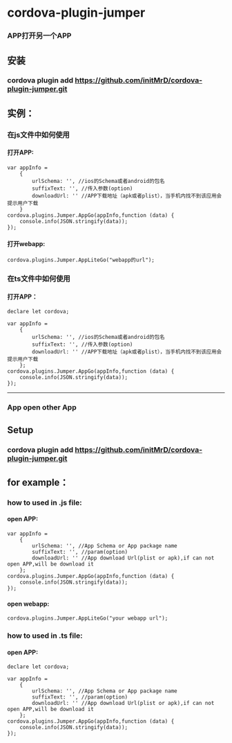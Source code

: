 # cordova-plugin-jumper

### APP打开另一个APP

## 安装

### cordova plugin add https://github.com/initMrD/cordova-plugin-jumper.git

## 实例：
### 在js文件中如何使用
#### 打开APP:
```
var appInfo =
    {
        urlSchema: '', //ios的Schema或者android的包名
        suffixText: '', //传入参数(option)
        downloadUrl: '' //APP下载地址（apk或者plist），当手机内找不到该应用会提示用户下载
    }
cordova.plugins.Jumper.AppGo(appInfo,function (data) {
    console.info(JSON.stringify(data));
});
```

#### 打开webapp:
```
cordova.plugins.Jumper.AppLiteGo("webapp的url");
```
### 在ts文件中如何使用
#### 打开APP：
```
declare let cordova;

var appInfo =
    {
        urlSchema: '', //ios的Schema或者android的包名
        suffixText: '', //传入参数(option)
        downloadUrl: '' //APP下载地址（apk或者plist），当手机内找不到该应用会提示用户下载
    };
cordova.plugins.Jumper.AppGo(appInfo,function (data) {
    console.info(JSON.stringify(data));
});
```

---

### App open other App

## Setup

### cordova plugin add https://github.com/initMrD/cordova-plugin-jumper.git

## for example：
### how to used in .js file:
#### open APP:
```
var appInfo =
    {
        urlSchema: '', //App Schema or App package name
        suffixText: '', //param(option)
        downloadUrl: '' //App download Url(plist or apk),if can not open APP,will be download it
    };
cordova.plugins.Jumper.AppGo(appInfo,function (data) {
    console.info(JSON.stringify(data));
});
```

#### open webapp:
```
cordova.plugins.Jumper.AppLiteGo("your webapp url");
```
### how to used in .ts file:
#### open APP:
```
declare let cordova;

var appInfo =
    {
        urlSchema: '', //App Schema or App package name
        suffixText: '', //param(option)
        downloadUrl: '' //App download Url(plist or apk),if can not open APP,will be download it
    };
cordova.plugins.Jumper.AppGo(appInfo,function (data) {
    console.info(JSON.stringify(data));
});
```

